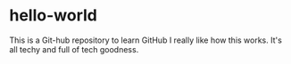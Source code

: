 # hello-world
This is a Git-hub repository to learn GitHub
I really like how this works.  It's all techy and full of tech goodness.
